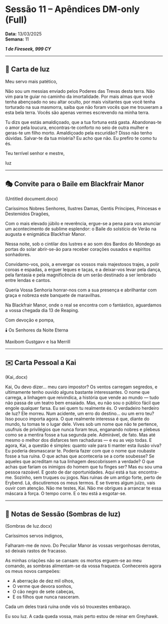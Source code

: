 # Sessão 11 – Apêndices DM-only (Full)  
**Data:** 13/03/2025  
**Semana:** 11  

***1 de Fireseek, 999 CY***

---
## 📜 Carta de Iuz

Meu servo mais patético,

Não sou um messias enviado pelos Poderes das Trevas desta terra. 
Não vim para te guiar no caminho da imortalidade. 
Por mais almas que você tenha abençoado no seu altar oculto, por mais visitantes que você tenha torturado na sua masmorra, saiba que não foram vocês que me trouxeram a esta bela terra. 
Vocês são apenas vermes escrevendo na minha terra.

Tu dizs que estás amaldiçoado, que a tua fortuna está gasta.
 Abandonas-te  o amor pela loucura, encontras-te conforto no seio de outra mulher e geras-te um filho morto. 
Amaldiçoado pela escuridão? Disso não tenho dúvidas. Salvar-te da tua miséria?
Eu acho que não. Eu prefiro te como tu és.

Teu terrível senhor e mestre,

Iuz


---

## 🎭 Convite para o Baile em Blackfrair Manor
(Untitled document.docx)

Caríssimos Nobres Senhores, Ilustres Damas, Gentis Príncipes, Princesas  e Destemidos Dragões,

Com o mais elevado júbilo e reverência, ergue-se a pena para vos anunciar um acontecimento de sublime esplendor: o Baile do solstício de Verão na augusta e enigmática Blackfrair Manor.

Nessa  noite, sob o cintilar dos lustres e ao som dos Bardos do Mondego as portas do solar abrir-se-ão para receber corações ousados e espíritos sonhadores.

Convidamo-vos, pois, a envergar os vossos mais majestosos trajes, a polir coroas e espadas, a erguer leques e taças, e a deixar-vos levar pela dança, pela fantasia e pela magnificência de um serão destinado a ser lembrado entre lendas e cantos.

Queria Vossa Senhoria honrar-nos com a sua presença e abrilhantar com graça e nobreza este banquete de maravilhas.

Na Blackfrair Manor, onde o real se encontra com o fantástico, aguardamos a vossa chegada dia 13 de Reaping.

Com devoção e pompa,

🕯️ Os Senhores da Noite Eterna

Maxibom Gustgavv e Isa Merrill

---

## ✉️ Carta Pessoal a Kai
(Kai,.docx)

Kai,
Ou devo dizer… meu caro impostor?
Os ventos carregam segredos, e ultimamente tenho ouvido alguns bastante interessantes. O nome que carrega, a linhagem que reivindica, a história que vende ao mundo — tudo não passa de um teatro bem ensaiado. Mas, eu não sou o público fácil que engole qualquer farsa. Eu sei quem tu realmente és.
O verdadeiro herdeiro de Iuz? Ele morreu. Num acidente, um erro do destino… ou um erro teu? Isso pouco importa agora. O que realmente interessa é que, diante do mundo, tu tomas te  o lugar dele. Vives sob um nome que não te  pertence, usufruis de privilégios que nunca foram teus, enganando nobres e plebeus como se a mentira fosse a tua segunda pele. Admirável, de fato. Mas até mesmo o melhor dos disfarces tem rachaduras — e eu as vejo todas.
E agora, Kai, a questão é simples: quanto vale para ti manter esta ilusão viva?
Eu poderia  desmascarar te. Poderia fazer com que o nome que roubaste fosse a tua ruína. O que achas que aconteceria se a corte soubesse? Se aqueles que acreditam na tua  linhagem descobrissem a verdade? O que achas que fariam os inimigos do homem que tu  finges ser?
Mas eu sou uma pessoa razoável. E gosto de dar oportunidades. Aqui está a tua: encontra-me.
Sozinho, sem truques ou jogos. Nas ruínas de um antigo forte, perto de Erybend. Lá, discutiremos os meus termos. E se tiveres  algum juízo, vais ouvir com atenção.
Não me testes, Kai. Não me obrigues a arrancar te essa máscara à força.
O tempo corre. E o teu está a esgotar-se.


---

## 📖 Notas de Sessão (Sombras de Iuz)
(Sombras de Iuz.docx)

Caríssimos servos indignos,  

Falharam-me de novo. Do Peculiar Manor às vossas vergonhosas derrotas, só deixais rastos de fracasso.  

As minhas criações não se cansam: os mortos erguem-se ao meu comando, as sombras alimentam-se da vossa fraqueza. Conhecereis agora os meus novos campeões:  
- A aberração de dez mil olhos,  
- O verme que devora sonhos,  
- O cão negro de sete cabeças,  
- E os filhos que nunca nasceram.  

Cada um deles trará ruína onde vós só trouxestes embaraço.  

Eu sou Iuz. A cada queda vossa, mais perto estou de reinar em Greyhawk.
